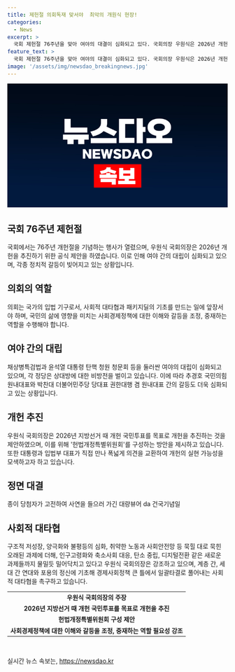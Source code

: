 ```yaml
---
title: 제헌절 의회독재 맞서야  최악의 개원식 현장!
categories:
  - News
excerpt: >
  국회 제헌절 76주년을 맞아 여야의 대결이 심화되고 있다. 국회의장 우원식은 2026년 개헌 추진을 제안하며 정치적 갈등 속에서 민생과 미래의 제를 강조했다. 민주당과 국민의힘은 채상병특검법과 탄핵 청문회 등을 놓고 대립하며 강력한 입장을 보였고, 개헌 등 정책을 통한 대타협을 촉구했다. 이에 따라 당내외 정책에 대한 갈등이 심화되고 있는 상황이다.
feature_text: >
  국회 제헌절 76주년을 맞아 여야의 대결이 심화되고 있다. 국회의장 우원식은 2026년 개헌 추진을 제안하며 정치적 갈등 속에서 민생과 미래의 제를 강조했다. 민주당과 국민의힘은 채상병특검법과 탄핵 청문회 등을 놓고 대립하며 강력한 입장을 보였고, 개헌 등 정책을 통한 대타협을 촉구했다. 이에 따라 당내외 정책에 대한 갈등이 심화되고 있는 상황이다.
image: '/assets/img/newsdao_breakingnews.jpg'
---
```


<p><img src="/assets/img/newsdao_breakingnews.jpg" alt="bookingtag 속보" /></p>

<h2 data-ke-size="size26">국회 76주년 제헌절</h2>

<p data-ke-size="size16">국회에서는 76주년 개헌절을 기념하는 행사가 열렸으며, 우원식 국회의장은 2026년 개헌을 추진하기 위한 공식 제안을 하였습니다. 이로 인해 여야 간의 대립이 심화되고 있으며, 각종 정치적 갈등이 빚어지고 있는 상황입니다.</p>

<h2 data-ke-size="size26">의회의 역할</h2>

<p data-ke-size="size16">의회는 국가의 입법 기구로서, 사회적 대타협과 패키지딜의 기초를 만드는 일에 앞장서야 하며, 국민의 삶에 영향을 미치는 사회경제정책에 대한 이해와 갈등을 조정, 중재하는 역할을 수행해야 합니다.</p>

<h2 data-ke-size="size26">여야 간의 대립</h2>

<p data-ke-size="size16">채상병특검법과 윤석열 대통령 탄핵 청원 청문회 등을 둘러싼 여야의 대립이 심화되고 있으며, 각 정당은 상대방에 대한 비방전을 벌이고 있습니다. 이에 따라 추경호 국민의힘 원내대표와 박찬대 더불어민주당 당대표 권한대행 겸 원내대표 간의 갈등도 더욱 심화되고 있는 상황입니다.</p>

<h2 data-ke-size="size26">개헌 추진</h2>

<p data-ke-size="size16">우원식 국회의장은 2026년 지방선거 때 개헌 국민투표를 목표로 개헌을 추진하는 것을 제안하였으며, 이를 위해 '헌법개정특별위원회'를 구성하는 방안을 제시하고 있습니다. 또한 대통령과 입법부 대표가 직접 만나 폭넓게 의견을 교환하여 개헌의 실현 가능성을 모색하고자 하고 있습니다.</p>

<h2 data-ke-size="size26">정면 대결</h2>

<p data-ke-size="size16">종이 당첨자가 고전하여 사연을 들으러 가긴 대량뷰어 da 건국기념일</p>

<h2 data-ke-size="size26">사회적 대타협</h2>

<p data-ke-size="size16">구조적 저성장, 양극화와 불평등의 심화, 취약한 노동과 사회안전망 등 묵힐 대로 묵힌 오래된 과제에 더해, 인구고령화와 축소사회 대응, 탄소 중립, 디지털전환 같은 새로운 과제들까지 물밀듯 밀어닥치고 있다고 우원식 국회의장은 강조하고 있으며, 계층 간, 세대 간 연대와 포용의 정신에 기초해 경제사회정책 큰 틀에서 일괄타결로 풀어내는 사회적 대타협을 촉구하고 있습니다.</p>

<table>
    <tr>
        <td style="text-align: center; height: 17px;"><b>우원식 국회의장의 주장</b></td>
    </tr>
    <tr>
        <td style="text-align: center; height: 17px;"><b>2026년 지방선거 때 개헌 국민투표를 목표로 개헌을 추진</b></td>
    </tr>
    <tr>
        <td style="text-align: center; height: 17px;"><b>헌법개정특별위원회 구성 제안</b></td>
    </tr>
    <tr>
        <td style="text-align: center; height: 17px;"><b>사회경제정책에 대한 이해와 갈등을 조정, 중재하는 역할 필요성 강조</b></td>
    </tr>
</table>

<p data-ke-size="size16">&nbsp;</p>
실시간 뉴스 속보는, <a href="https://newsdao.kr" rel="dofollow">https://newsdao.kr</a>


